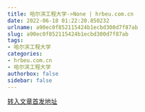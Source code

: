 ```yaml
---
title: 哈尔滨工程大学->None | hrbeu.com.cn
date: 2022-06-18 01:22:20.850232
urlname: a90ec0f852115424b1ecbd300d7f87ab
slug: a90ec0f852115424b1ecbd300d7f87ab
tags: 
- 哈尔滨工程大学
categories:
- hrbeu.com.cn
- 哈尔滨工程大学
authorbox: false
sidebar: false
---
```





[转入文章首发地址](https://m.weibo.cn/status/4781334881108445?sourceType=weixin&from=10C6095060&wm=9006_2001&featurecode=newtitle)
